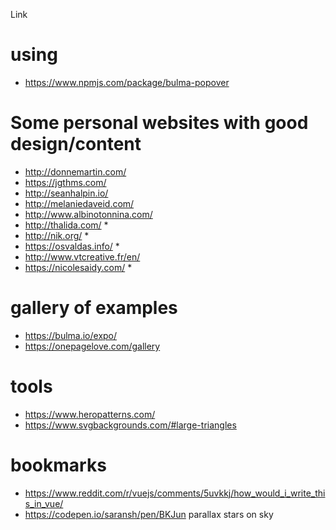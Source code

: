 Link

# using 
- https://www.npmjs.com/package/bulma-popover

# Some personal websites with good design/content

- http://donnemartin.com/
- https://jgthms.com/
- http://seanhalpin.io/
- http://melaniedaveid.com/
- http://www.albinotonnina.com/
- http://thalida.com/ *
- http://nik.org/ *
- https://osvaldas.info/ *
- http://www.vtcreative.fr/en/
- https://nicolesaidy.com/ *


# gallery of examples 
- https://bulma.io/expo/
- https://onepagelove.com/gallery


# tools 
- https://www.heropatterns.com/
- https://www.svgbackgrounds.com/#large-triangles


# bookmarks 
- https://www.reddit.com/r/vuejs/comments/5uvkkj/how_would_i_write_this_in_vue/
- https://codepen.io/saransh/pen/BKJun parallax stars on sky